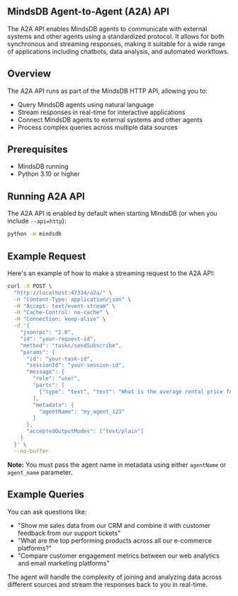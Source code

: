 ## MindsDB Agent-to-Agent (A2A) API

The A2A API enables MindsDB agents to communicate with external systems and other agents using a standardized protocol. It allows for both synchronous and streaming responses, making it suitable for a wide range of applications including chatbots, data analysis, and automated workflows.

## Overview

The A2A API runs as part of the MindsDB HTTP API, allowing you to:

- Query MindsDB agents using natural language
- Stream responses in real-time for interactive applications
- Connect MindsDB agents to external systems and other agents
- Process complex queries across multiple data sources

## Prerequisites

- MindsDB running
- Python 3.10 or higher

## Running A2A API

The A2A API is enabled by default when starting MindsDB (or when you include `--api=http`):

```bash
python -m mindsdb
```

## Example Request

Here's an example of how to make a streaming request to the A2A API:

```bash
curl -X POST \
  "http://localhost:47334/a2a/" \
  -H "Content-Type: application/json" \
  -H "Accept: text/event-stream" \
  -H "Cache-Control: no-cache" \
  -H "Connection: keep-alive" \
  -d '{
    "jsonrpc": "2.0",
    "id": "your-request-id",
    "method": "tasks/sendSubscribe",
    "params": {
      "id": "your-task-id",
      "sessionId": "your-session-id",
      "message": {
        "role": "user",
        "parts": [
          {"type": "text", "text": "What is the average rental price for a three bedroom?"}
        ],
        "metadata": {
          "agentName": "my_agent_123"
        }
      },
      "acceptedOutputModes": ["text/plain"]
    }
  }' \
  --no-buffer
```

**Note:** You must pass the agent name in metadata using either `agentName` or `agent_name` parameter.

## Example Queries

You can ask questions like:

- "Show me sales data from our CRM and combine it with customer feedback from our support tickets"
- "What are the top performing products across all our e-commerce platforms?"
- "Compare customer engagement metrics between our web analytics and email marketing platforms"

The agent will handle the complexity of joining and analyzing data across different sources and stream the responses back to you in real-time.
